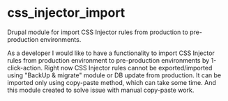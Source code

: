 # css_injector_import
Drupal module for import CSS Injector rules from production to pre-production environments.

As a developer I would like to have a functionality to import CSS Injector rules from production environment to pre-production environments by 1-click-action. Right now CSS Injector rules cannot be exported/imported using "BackUp & migrate" module or DB update from production. It can be imported only using copy-paste method, which can take some time. And this module created to solve issue with manual copy-paste work.

